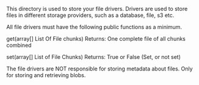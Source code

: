 This directory is used to store your file drivers.
Drivers are used to store files in different storage providers, such as a database, file, s3 etc.

All file drivers must have the following public functions as a minimum.

get(array[] List Of File chunks)
Returns: One complete file of all chunks combined


set(array[] List of File Chunks)
Returns: True or False (Set, or not set)

The file drivers are NOT responsible for storing metadata about files. Only for storing and retrieving blobs.